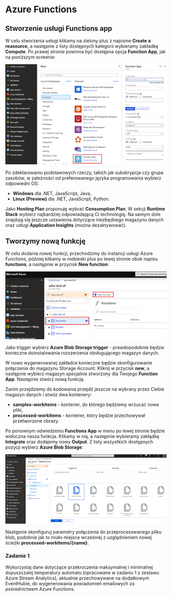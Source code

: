 # Azure Functions
## Stworzenie usługi Functions app

W celu stworzenia usługi klikamy na zielony plus z napisme **Create a reasource**, a następnie z listy dostępnych kategorii wybieramy zakładkę **Compute**. Po prawej stronie powinna być dostępna opcja **Function App**, jak na poniższym screenie:

![](../Imgs/AFCreateFunctionApp.png)

Po zdeklarowaniu podstawowych rzeczy, takich jak subskrypcja czy grupa zasobów, w zależności od preferowanego języka programowania wybierz odpowiedni OS:

- **Windows** dla .NET, JavaScript, Java,
- **Linux (Preview)** dla .NET, JavaScript, Python.

Jako **Hosting Plan** proponuję wybrać **Consumption Plan**. W sekcji **Runtime Stack** wybierz najbardziej odpowiadającą Ci technologię. Na samym dole znajdują się jeszcze ustawienia dotyczące niezbędnego magazynu danych oraz usługi **Application Insights** (można dezaktywować).

## Tworzymy nową funkcję
W celu dodania nowej funkcji, przechodzimy do instancji usługi Azure Functions, później kilkamy w niebieski plus po lewej stronie obok napisu **functions**, a następnie w przycisk **New function**:

![](../Imgs/AFCreateFunction.png)

Jako trigger wybierz **Azure Blob Storage trigger** - prawdopodobnie będzie konieczne doinstalowania rozszerzenia obsługującego magazyn danych.

W nowo wygenerowanej zakładce konieczne będzie skonfigurowanie połączenia do magazynu Storage Account. Kliknij w przycisk **new**, a następnie wybierz magazyn specjalnie stworzony dla Twojego **Function App**. Następnie stwórz nową funkcję. 

Zanim przejdziemy do kodowania przejdź jeszcze na wybrany przez Ciebie magazyn danych i stwóz dwa kontenery:
- **samples-workitems** - kontener, do którego będziemy wrzucać nowe pliki,
- **processed-workitems** - kontener, który będzie przechowywał przetworzone obrazy.

Po ponownym odwiedzeniu **Functions App** w menu po lewej stronie będzie widoczna nasza funkcja. Klikamy w nią, a następnie wybieramy zakłądkę **Integrate** oraz dodajemy nowy **Output**. Z listy wszystkich dostępnych pozycji wybierz **Azure Blob Storage**:

![](../Imgs/AFConfigureOutput.png)

Następnie skonfiguruj parametry połączenia do przeprocesowanego pliku blob, podobnie jak to miało miejsce wcześniej z uzględnieniem nowej ścieżki **processed-workitems/{name}**.

### Zadanie 1
Wykorzystaj dane dotyczące przekroczenia maksymalnej i minimalnej dopuszczalej temperatury automatu (opracowane w zadaniu 1 z zestawu Azure Stream Analytics), aktualnie przechowywane na dodatkowym EventHubie, do wygenerowania powiadomień emailowych za pośrednictwem Azure Functions.
